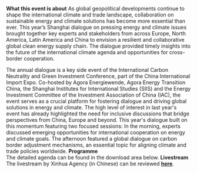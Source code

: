 **What this event is about**
As global geopolitical developments continue to shape the international climate and trade landscape, collaboration on sustainable energy and climate solutions has become more essential than ever. This year’s Shanghai dialogue on pressing energy and climate issues brought together key experts and stakeholders from across Europe, North America, Latin America and China to envision a resilient and collaborative global clean energy supply chain. The dialogue provided timely insights into the future of the international climate agenda and opportunities for cross-border cooperation.  
  
The annual dialogue is a key side event of the International Carbon Neutrality and Green Investment Conference, part of the China International Import Expo. Co-hosted by Agora Energiewende, Agora Energy Transition China, the Shanghai Institutes for International Studies (SIIS) and the Energy Investment Committee of the Investment Association of China (IAC), the event serves as a crucial platform for fostering dialogue and driving global solutions in energy and climate. 
The high level of interest in last year's event has already highlighted the need for inclusive discussions that bridge perspectives from China, Europe and beyond. This year's dialogue built on this momentum featuring two focused sessions: In the morning, experts discussed emerging opportunities for international cooperation on energy and climate goals. The afternoon featured a global dialogue on carbon border adjustment mechanisms, an essential topic for aligning climate and trade policies worldwide.
**Programme**  
The detailed agenda can be found in the download area below.
**Livestream**  
The livestream by Xinhua Agency (in Chinese) can be reviewed [**here**](https://my-h5news.app.xinhuanet.com/h5activity/yunzhibo/#/?roomId=672894e4e4b00bb217085c5c&isFull=0&isTest=no&isXR=0).